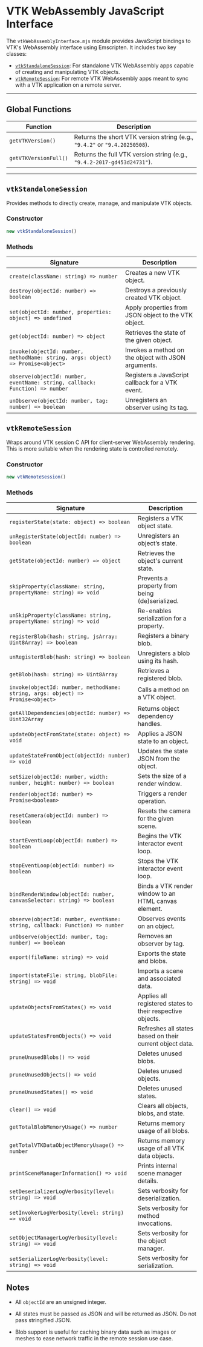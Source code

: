 # VTK WebAssembly JavaScript Interface

The `vtkWebAssemblyInterface.mjs` module provides JavaScript bindings to VTK's WebAssembly interface using Emscripten. It includes two key classes:

- [`vtkStandaloneSession`](#vtkStandaloneSession): For standalone VTK WebAssembly apps capable of creating and manipulating VTK objects.
- [`vtkRemoteSession`](#vtkRemoteSession): For remote VTK WebAssembly apps meant to sync with a VTK application on a remote server.

---

## Global Functions

| Function | Description |
|---------|-------------|
| `getVTKVersion()` | Returns the short VTK version string (e.g., `"9.4.2"` or `"9.4.20250508`). |
| `getVTKVersionFull()` | Returns the full VTK version string (e.g., `"9.4.2-2017-gd453d24731"`). |

---

## `vtkStandaloneSession`

Provides methods to directly create, manage, and manipulate VTK objects.

### Constructor
```js
new vtkStandaloneSession()
```

### Methods
| Signature                                                                      | Description                                         |
|--------------------------------------------------------------------------------|-----------------------------------------------------|
| `create(className: string) => number`                                          | Creates a new VTK object.                           |
| `destroy(objectId: number) => boolean`                                         | Destroys a previously created VTK object.           |
| `set(objectId: number, properties: object) => undefined`                       | Apply properties from JSON object to the VTK object.|
| `get(objectId: number) => object`                                              | Retrieves the state of the given object.            |
| `invoke(objectId: number, methodName: string, args: object) => Promise<object>`| Invokes a method on the object with JSON arguments. |
| `observe(objectId: number, eventName: string, callback: Function) => number`   | Registers a JavaScript callback for a VTK event.    |
| `unObserve(objectId: number, tag: number) => boolean`                          | Unregisters an observer using its tag.              |

## `vtkRemoteSession`

Wraps around VTK session C API for client-server WebAssembly rendering. This is more suitable when the rendering state is controlled remotely.

### Constructor
```js
new vtkRemoteSession()
```

### Methods
| Signature                                                                      | Description                                                |
|--------------------------------------------------------------------------------|------------------------------------------------------------|
| `registerState(state: object) => boolean`                                      | Registers a VTK object state.                              |
| `unRegisterState(objectId: number) => boolean`                                 | Unregisters an object’s state.                             |
| `getState(objectId: number) => object`                                         | Retrieves the object's current state.                      |
| `skipProperty(className: string, propertyName: string) => void`                | Prevents a property from being (de)serialized.             |
| `unSkipProperty(className: string, propertyName: string) => void`              | Re-enables serialization for a property.                   |
| `registerBlob(hash: string, jsArray: Uint8Array) => boolean`                   | Registers a binary blob.                                   |
| `unRegisterBlob(hash: string) => boolean`                                      | Unregisters a blob using its hash.                         |
| `getBlob(hash: string) => Uint8Array`                                          | Retrieves a registered blob.                               |
| `invoke(objectId: number, methodName: string, args: object) => Promise<object>`| Calls a method on a VTK object.                            |
| `getAllDependencies(objectId: number) => Uint32Array`                          | Returns object dependency handles.                         |
| `updateObjectFromState(state: object) => void`                                 | Applies a JSON state to an object.                         |
| `updateStateFromObject(objectId: number) => void`                              | Updates the state JSON from the object.                    |
| `setSize(objectId: number, width: number, height: number) => boolean`          | Sets the size of a render window.                          |
| `render(objectId: number) => Promise<boolean>`                                 | Triggers a render operation.                               |
| `resetCamera(objectId: number) => boolean`                                     | Resets the camera for the given scene.                     |
| `startEventLoop(objectId: number) => boolean`                                  | Begins the VTK interactor event loop.                      |
| `stopEventLoop(objectId: number) => boolean`                                   | Stops the VTK interactor event loop.                       |
| `bindRenderWindow(objectId: number, canvasSelector: string) => boolean`        | Binds a VTK render window to an HTML canvas element.       |
| `observe(objectId: number, eventName: string, callback: Function) => number`   | Observes events on an object.                              |
| `unObserve(objectId: number, tag: number) => boolean`                          | Removes an observer by tag.                                |
| `export(fileName: string) => void`                                             | Exports the state and blobs.                               |
| `import(stateFile: string, blobFile: string) => void`                          | Imports a scene and associated data.                       |
| `updateObjectsFromStates() => void`                                            | Applies all registered states to their respective objects. |
| `updateStatesFromObjects() => void`                                            | Refreshes all states based on their current object data.   |
| `pruneUnusedBlobs() => void`                                                   | Deletes unused blobs.                                      |
| `pruneUnusedObjects() => void`                                                 | Deletes unused objects.                                    |
| `pruneUnusedStates() => void`                                                  | Deletes unused states.                                     |
| `clear() => void`                                                              | Clears all objects, blobs, and state.                      |
| `getTotalBlobMemoryUsage() => number`                                          | Returns memory usage of all blobs.                         |
| `getTotalVTKDataObjectMemoryUsage() => number`                                 | Returns memory usage of all VTK data objects.              |
| `printSceneManagerInformation() => void`                                       | Prints internal scene manager details.                     |
| `setDeserializerLogVerbosity(level: string) => void`                           | Sets verbosity for deserialization.                        |
| `setInvokerLogVerbosity(level: string) => void`                                | Sets verbosity for method invocations.                     |
| `setObjectManagerLogVerbosity(level: string) => void`                          | Sets verbosity for the object manager.                     |
| `setSerializerLogVerbosity(level: string) => void`                             | Sets verbosity for serialization.                          |

## Notes

- All `objectId` are an unsigned integer.

- All states must be passed as JSON and will be returned as JSON. Do not pass stringified JSON.

- Blob support is useful for caching binary data such as images or meshes to ease network traffic in the remote session use case.
